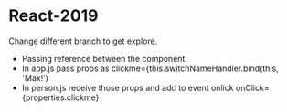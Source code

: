 # React-2019
Change different branch to get explore.
* Passing reference between the component.
* In app.js pass props  as clickme={this.switchNameHandler.bind(this, 'Max!')
* In person.js receive those props and add to event onlick onClick={properties.clickme}





